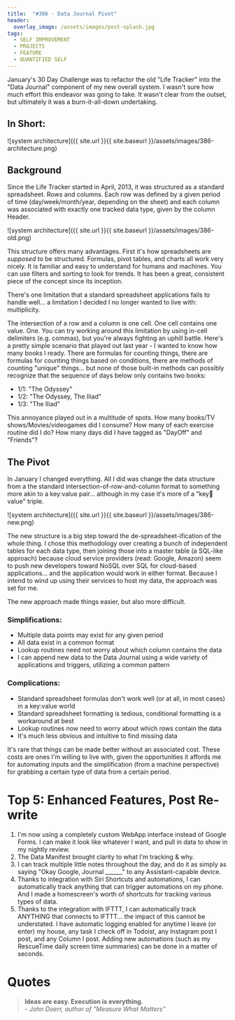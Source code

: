 ```yaml
---
title:  "#386 - Data Journal Pivot"
header:
  overlay_image: /assets/images/post-splash.jpg
tags:
  - SELF IMPROVEMENT
  - PROJECTS
  - FEATURE
  - QUANTIFIED SELF
---
```


January's 30 Day Challenge was to refactor the old "Life Tracker" into the "Data Journal" component of my new overall system. I wasn't sure how much effort this endeavor was going to take. It wasn't clear from the outset, but ultimately it was a burn-it-all-down undertaking. 

## In Short:

![system architecture]({{ site.url }}{{ site.baseurl }}/assets/images/386-architecture.png)

## Background

Since the Life Tracker started in April, 2013, it was structured as a standard spreadsheet. Rows and columns. Each row was defined by a given period of time (day/week/month/year, depending on the sheet) and each column was associated with exactly one tracked data type, given by the column Header. 

![system architecture]({{ site.url }}{{ site.baseurl }}/assets/images/386-old.png)

This structure offers many advantages. First it's how spreadsheets are *supposed* to be structured. Formulas, pivot tables, and charts all work very nicely. It is familiar and easy to understand for humans and machines. You can use filters and sorting to look for trends. It has been a great, consistent piece of the concept since its inception. 

There's one limitation that a standard spreadsheet applications fails to handle well... a limitation I decided I no longer wanted to live with: multiplicity.

The intersection of a row and a column is one cell. One cell contains one value. One. You can try working around this limitation by using in-cell delimiters (e.g. commas), but you're always fighting an uphill battle. Here's a pretty simple scenario that played out last year - I wanted to know how many books I ready. There are formulas for counting things, there are formulas for counting things based on conditions, there are methods of counting "unique" things... but none of those built-in methods can possibly recognize that the sequence of days below only contains two books:

- 1/1: "The Odyssey"  
- 1/2: "The Odyssey, The Iliad"  
- 1/3: "The Iliad"  

This annoyance played out in a multitude of spots. How many books/TV shows/Movies/videogames did I consume? How many of each exercise routine did I do? How many days did I have tagged as "DayOff" and "Friends"?

## The Pivot

In January I changed everything. All I did was change the data structure from a the standard intersection-of-row-and-column format to something more akin to a key:value pair... although in my case it's more of a "key:key:value" triple.

![system architecture]({{ site.url }}{{ site.baseurl }}/assets/images/386-new.png)

The new structure is a big step toward the de-spreadsheet-ification of the whole thing. I chose this methodology over creating a bunch of independent tables for each data type, then joining those into a master table (a SQL-like approach) because cloud service providers (read: Google, Amazon) seem to push new developers toward NoSQL over SQL for cloud-based applications... and the application would work in either format. Because I intend to wind up using their services to host my data, the approach was set for me.

The new approach made things easier, but also more difficult.

### Simplifications:

- Multiple data points may exist for any given period
- All data exist in a common format
- Lookup routines need not worry about which column contains the data
- I can append new data to the Data Journal using a wide variety of applications and triggers, utilizing a common pattern

### Complications:

- Standard spreadsheet formulas don't work well (or at all, in most cases) in a key:value world
- Standard spreadsheet formatting is tedious, conditional formatting is a workaround at best
- Lookup routines now need to worry about which rows contain the data
- It's much less obvious and intuitive to find missing data

It's rare that things can be made better without an associated cost. These costs are ones I'm willing to live with, given the opportunities it affords me for automating inputs and the simplification (from a machine perspective) for grabbing a certain type of data from a certain period.

# Top 5: Enhanced Features, Post Re-write

1. I'm now using a completely custom WebApp interface instead of Google Forms. I can make it look like whatever I want, and pull in data to show in my nightly review.
2. The Data Manifest brought clarity to what I'm tracking & why.
3. I can track multiple little notes throughout the day, and do it as simply as saying "Okay Google, Journal ______" to any Assistant-capable device.
4. Thanks to integration with Siri Shortcuts and automations, I can automatically track anything that can trigger automations on my phone. And I made a homescreen's worth of shortcuts for tracking various types of data.
5. Thanks to the integration with IFTTT, I can automatically track ANYTHING that connects to IFTTT... the impact of this cannot be understated. I have automatic logging enabled for anytime I leave (or enter) my house, any task I check off in Todoist, any Instagram post I post, and any Column I post. Adding new automations (such as my RescueTime daily screen time summaries) can be done in a matter of seconds.

# Quotes  
> **Ideas are easy. Execution is everything.**  
> *- John Doerr, author of "Measure What Matters"*